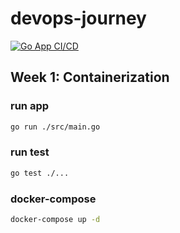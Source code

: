 # devops-journey

[![Go App CI/CD](https://github.com/shambhand/devops-journey/actions/workflows/ci.yaml/badge.svg?branch=main)](https://github.com/shambhand/devops-journey/actions/workflows/ci.yaml)

## Week 1: Containerization
### run app
``` sh
go run ./src/main.go
```

### run test
```sh
go test ./... 
```

### docker-compose

```sh
docker-compose up -d
```
